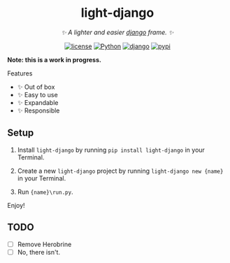 <div align="center"v>

# light-django
_✨ A lighter and easier [django](https://www.djangoproject.com/) frame. ✨_
<p align="center"></p>
<p align="center">
  <a href="https://www.wtfpl.net/"><img src="https://img.shields.io/github/license/montmorillonite-CN/light-django" alt="license"></a>
  <a href="https://www.python.org/"><img src="https://img.shields.io/badge/python-3.7+-blue.svg" alt="Python"></a>
  <a href="https://www.djangoproject.com/"><img src="https://img.shields.io/badge/django-4.1.5-red.svg" alt="django"></a>
  <a href="https://pypi.org/project/light-django"><img src="https://badgen.net/pypi/v/light-django" alt="pypi"></a>
</p>
</div>


**Note: this is a work in progress.**

Features

- ✨ Out of box
- ✨ Easy to use
- ✨ Expandable
- ✨ Responsible

## Setup

1. Install `light-django` by running `pip install light-django` in your Terminal.

2. Create a new `light-django` project by running `light-django new {name}` in your Terminal.

3. Run `{name}\run.py`.

Enjoy!

## TODO

- [ ] Remove Herobrine
- [ ] No, there isn't.
